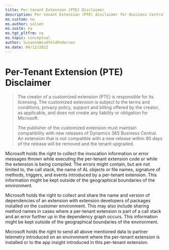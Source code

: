 ```yaml
---
title: Per-tenant Extension (PTE) Disclaimer
description: Per-tenant Extension (PTE) disclaimer for Business Central
ms.custom: na
ms.author: solsen
ms.suite: na
ms.tgt_pltfrm: na
ms.topic: conceptual
author: SusanneWindfeldPedersen
ms.date: 04/12/2022
---
```


# Per-Tenant Extension (PTE) Disclaimer

> The creator of a customized extension (PTE) is responsible for its licensing. The customized extension is subject to the terms and conditions, privacy policy, support and billing offered by the creator, as applicable, and does not create any liability or obligation for Microsoft. <br>
>
> The publisher of the customized extension must maintain compatibility with new releases of Dynamics 365 Business Central. An extension that is not compatible with a new release within 90 days of the release will be removed and the tenant upgraded.

Microsoft holds the right to collect the invocation information or error messages thrown while executing the per-tenant extension code or while the extension is being compiled. The errors might contain, but are not limited to, the call stack, the name of AL objects or file names, signature of methods, triggers, and events introduced by a per-tenant extension. This information might be kept outside of the geographical boundaries of the environment.

Microsoft holds the right to collect and share the name and version of dependencies of an extension with extension developers of packages installed on the customer environment. This may also include sharing method names in cases where a per-tenant extension is part of a call stack and an error further up in the dependency graph occurs. This information might be kept outside of the geographical boundaries of the environment.

Microsoft holds the right to send all above mentioned data to partner telemetry introduced on an environment where the per-tenant extension is installed or to the app insight introduced in this per-tenant extension.
